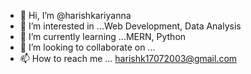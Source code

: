 - 👋 Hi, I’m @harishkariyanna
- 👀 I’m interested in ...Web Development, Data Analysis
- 🌱 I’m currently learning ...MERN, Python
- 💞️ I’m looking to collaborate on ...
- 📫 How to reach me ... harishk17072003@gmail.com

<!---
harishkariyanna/harishkariyanna is a ✨ special ✨ repository because its `README.md` (this file) appears on your GitHub profile.
You can click the Preview link to take a look at your changes.
--->
